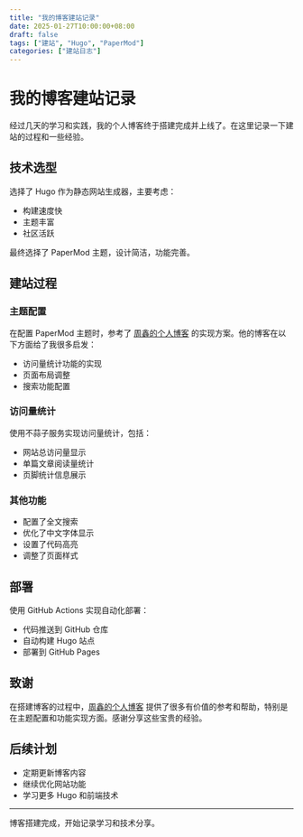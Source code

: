 ```yaml
---
title: "我的博客建站记录"
date: 2025-01-27T10:00:00+08:00
draft: false
tags: ["建站", "Hugo", "PaperMod"]
categories: ["建站日志"]
---
```


# 我的博客建站记录

经过几天的学习和实践，我的个人博客终于搭建完成并上线了。在这里记录一下建站的过程和一些经验。

## 技术选型

选择了 Hugo 作为静态网站生成器，主要考虑：
- 构建速度快
- 主题丰富
- 社区活跃

最终选择了 PaperMod 主题，设计简洁，功能完善。

## 建站过程

### 主题配置

在配置 PaperMod 主题时，参考了 [周鑫的个人博客](https://www.zhouxin.space) 的实现方案。他的博客在以下方面给了我很多启发：

- 访问量统计功能的实现
- 页面布局调整
- 搜索功能配置

### 访问量统计

使用不蒜子服务实现访问量统计，包括：
- 网站总访问量显示
- 单篇文章阅读量统计
- 页脚统计信息展示

### 其他功能

- 配置了全文搜索
- 优化了中文字体显示
- 设置了代码高亮
- 调整了页面样式

## 部署

使用 GitHub Actions 实现自动化部署：
- 代码推送到 GitHub 仓库
- 自动构建 Hugo 站点
- 部署到 GitHub Pages

## 致谢

在搭建博客的过程中，[周鑫的个人博客](https://www.zhouxin.space) 提供了很多有价值的参考和帮助，特别是在主题配置和功能实现方面。感谢分享这些宝贵的经验。

## 后续计划

- 定期更新博客内容
- 继续优化网站功能
- 学习更多 Hugo 和前端技术

---

博客搭建完成，开始记录学习和技术分享。
